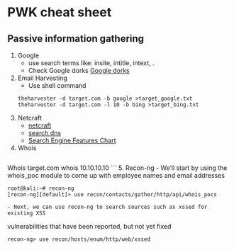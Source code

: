 # PWK cheat sheet

## Passive information gathering
1. Google
	- use search terms like: insite, intitle, intext, .    
	- Check Google dorks [Google dorks](https://www.exploit-db.com/google-hacking-database/)
2. Email Harvesting
	- Use shell command
	```
	theharvester -d target.com -b google >target_google.txt
	theharvester -d target.com -l 10 -b bing >target_bing.txt
	```
3. Netcraft
	- [netcraft](http://www.netcraft.com/)
	- [search dns](http://searchdns.netcraft.com/)
	- [Search Engine Features Chart](http://www.searchengineshowdown.com/features/)
4. Whois
	```
Whois target.com
whois 10.10.10.10
	```
5. Recon-ng
	- We’ll start by using the whois_poc module to come up with employee names and email addresses
```
root@kali:~# recon‐ng
[recon‐ng][default]> use recon/contacts/gather/http/api/whois_pocs
```
	- Next, we can use recon‑ng to search sources such as xssed for existing XSS
vulnerabilities that have been reported, but not yet fixed
```
recon‐ng> use recon/hosts/enum/http/web/xssed
```
